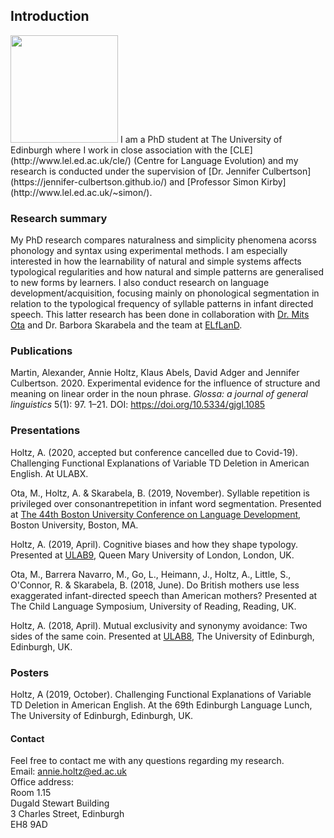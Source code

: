 ## Introduction

<img src="https://annieholtz.github.io/images/annie.png" width="172">  
I am a PhD student at The University of Edinburgh where I work in close association with the [CLE](http://www.lel.ed.ac.uk/cle/) (Centre for Language Evolution) and my research is conducted under the supervision of [Dr. Jennifer Culbertson](https://jennifer-culbertson.github.io/) and [Professor Simon Kirby](http://www.lel.ed.ac.uk/~simon/).


### Research summary

My PhD research compares naturalness and simplicity phenomena acorss phonology and syntax using experimental methods. I am especially interested in how the learnability of natural and simple systems affects typological regularities and how natural and simple patterns are generalised to new forms by learners. I also conduct research on language development/acquisition, focusing mainly on phonological segmentation in relation to the typological frequency of syllable patterns in infant directed speech. This latter research has been done in collaboration with [Dr. Mits Ota](http://www.lel.ed.ac.uk/~mits/) and Dr. Barbora Skarabela and the team at [ELfLanD](https://www.elfland.ppls.ed.ac.uk/).

### Publications
Martin, Alexander, Annie Holtz, Klaus Abels, David Adger and Jennifer Culbertson. 2020. Experimental evidence for the influence of structure and meaning on linear order in the noun phrase. *Glossa: a journal of general linguistics* 5(1): 97. 1–21. DOI: [https://doi.org/10.5334/gjgl.1085  ](https://doi.org/10.5334/gjgl.1085)

### Presentations
Holtz, A. (2020, accepted but conference cancelled due to Covid-19). Challenging Functional Explanations of Variable TD Deletion in American English. At ULABX.

Ota, M., Holtz, A. & Skarabela, B. (2019, November). Syllable repetition is privileged over consonantrepetition in infant word segmentation. Presented at [The 44th Boston University Conference on Language Development](http://www.bu.edu/bucld/files/2019/11/BUCLD-44-Schedule-and-Abstracts.pdf), Boston University, Boston, MA.  

Holtz, A. (2019, April). Cognitive biases and how they shape typology. Presented at [ULAB9](https://www.ulab.org.uk/conferences/conferences/36), Queen Mary University of London, London, UK.  

Ota, M., Barrera Navarro, M., Go, L., Heimann, J., Holtz, A., Little, S., O'Connor, R. & Skarabela, B. (2018, June). Do British mothers use less exaggerated infant-directed speech than American mothers? Presented at The Child Language Symposium, University of Reading, Reading, UK.

Holtz, A. (2018, April). Mutual exclusivity and synonymy avoidance: Two sides of the same coin. Presented at [ULAB8](https://www.ulab.org.uk/conferences/conferences/35), The University of Edinburgh, Edinburgh, UK.

### Posters
Holtz, A (2019, October). Challenging Functional Explanations of Variable TD Deletion in American English. At the 69th Edinburgh Language Lunch, The University of Edinburgh, Edinburgh, UK. 

#### Contact
Feel free to contact me with any questions regarding my research.  
Email: annie.holtz@ed.ac.uk  
Office address:  
Room 1.15  
Dugald Stewart Building  
3 Charles Street, Edinburgh  
EH8 9AD  
